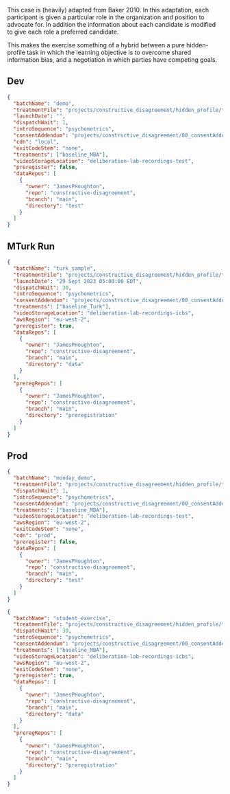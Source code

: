 This case is (heavily) adapted from Baker 2010. In this adaptation, each participant is given a particular role in the organization and position to advocate for. In addition the information about each candidate is modified to give each role a preferred candidate.

This makes the exercise something of a hybrid between a pure hidden-profile task in which the learning objective is to overcome shared information bias, and a negotiation in which parties have competing goals.

## Dev

```json
{
  "batchName": "demo",
  "treatmentFile": "projects/constructive_disagreement/hidden_profile/treatments_hp.yaml",
  "launchDate": "",
  "dispatchWait": 1,
  "introSequence": "psychometrics",
  "consentAddendum": "projects/constructive_disagreement/00_consentAddendum.md",
  "cdn": "local",
  "exitCodeStem": "none",
  "treatments": ["baseline_MBA"],
  "videoStorageLocation": "deliberation-lab-recordings-test",
  "preregister": false,
  "dataRepos": [
    {
      "owner": "JamesPHoughton",
      "repo": "constructive-disagreement",
      "branch": "main",
      "directory": "test"
    }
  ]
}
```

## MTurk Run

```json
{
  "batchName": "turk_sample",
  "treatmentFile": "projects/constructive_disagreement/hidden_profile/treatments_hp.yaml",
  "launchDate": "29 Sept 2023 05:00:00 EDT",
  "dispatchWait": 30,
  "introSequence": "psychometrics",
  "consentAddendum": "projects/constructive_disagreement/00_consentAddendum.md",
  "treatments": ["baseline_Turk"],
  "videoStorageLocation": "deliberation-lab-recordings-icbs",
  "awsRegion": "eu-west-2",
  "preregister": true,
  "dataRepos": [
    {
      "owner": "JamesPHoughton",
      "repo": "constructive-disagreement",
      "branch": "main",
      "directory": "data"
    }
  ],
  "preregRepos": [
    {
      "owner": "JamesPHoughton",
      "repo": "constructive-disagreement",
      "branch": "main",
      "directory": "preregistration"
    }
  ]
}
```

## Prod

```json
{
  "batchName": "monday_demo",
  "treatmentFile": "projects/constructive_disagreement/hidden_profile/treatments_hp.yaml",
  "dispatchWait": 1,
  "introSequence": "psychometrics",
  "consentAddendum": "projects/constructive_disagreement/00_consentAddendum.md",
  "treatments": ["baseline_MBA"],
  "videoStorageLocation": "deliberation-lab-recordings-test",
  "awsRegion": "eu-west-2",
  "exitCodeStem": "none",
  "cdn": "prod",
  "preregister": false,
  "dataRepos": [
    {
      "owner": "JamesPHoughton",
      "repo": "constructive-disagreement",
      "branch": "main",
      "directory": "test"
    }
  ]
}
```

```json
{
  "batchName": "student_exercise",
  "treatmentFile": "projects/constructive_disagreement/hidden_profile/treatments_hp.yaml",
  "dispatchWait": 30,
  "introSequence": "psychometrics",
  "consentAddendum": "projects/constructive_disagreement/00_consentAddendum.md",
  "treatments": ["baseline_MBA"],
  "videoStorageLocation": "deliberation-lab-recordings-icbs",
  "awsRegion": "eu-west-2",
  "exitCodeStem": "none",
  "preregister": true,
  "dataRepos": [
    {
      "owner": "JamesPHoughton",
      "repo": "constructive-disagreement",
      "branch": "main",
      "directory": "data"
    }
  ],
  "preregRepos": [
    {
      "owner": "JamesPHoughton",
      "repo": "constructive-disagreement",
      "branch": "main",
      "directory": "preregistration"
    }
  ]
}
```
